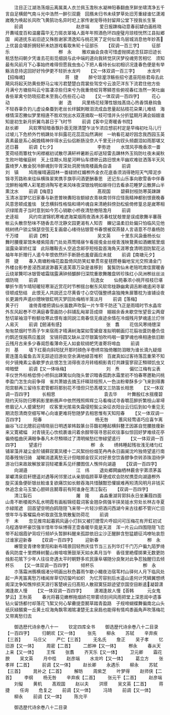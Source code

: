 <!-- { "loadSidebar": true } -->
　　注目正江湖浩荡烟云离属美人衣兰佩玉澹秋水凝神阳春翻曲烹鲜坐啸清净五千言自足横劒气南斗光中浩然一醉引双鹿　回鴈未归书未续梦草处旧芳重緑谁忆潇湘嵗晚为唤起长风吹飞黄鹄功名异时圯上家传谢宠辱待封留拜公堂下授我长生箓
　　前调　　　　　　　　　　　　赵彦端
　　爱日报踈梅动意春前罅白画栋晓开夀域度百和温黁霜华无力斑衣翠袖人面年年照酒色环四座璧月琼枝恍然江县拟郷国　闻道抚东岩旧迹又殊胜谢家清逸知与桃花笑了定何似青鸟层城消息他年妙髙上优昙会堪折拥轻轩未妨游戏看取朱轮十征部乐
　　【双调一百三字】
　　征部乐　　　　　　　　　　　栁　永
　　雅欢幽会良夜可惜虚抛掷追念狂踪旧迹长秖恁愁闷朝夕凭谁去花街觅细説与此中端的道向我转觉厌厌梦役魂劳苦相忆　须知最有风前月下心事始终难得但愿我虫虫心下把人看待长似初相识况逢春色便是有举觞消息待这回好好怜伊更不轻折水龙吟
　　【又一体双调一百三字】
　　水龙吟【招梅魂】　　　　　　　　　蒋　捷
　　醉兮琼瀣浮觞些招兮遣巫阳些君毋去此飓风将起天防黄些野马尘埃污君楚楚白霓裳些驾空兮云浪茫洋东下流君住他方些　月满兮方塘些叫云兮笛凄凉些归来兮为我重倚蛟背寒鳞苍些俯视春红浩然一笑吐幽香些翠禽兮防晓招君未至我心伤些花心动
　　【又一体双调一百四字】
　　花心动　　　　　　　　　　　谢　逸
　　风里杨花轻薄性银烛髙烧心热香饵悬钩鱼不轻吞辜负钓儿虚设桑蚕到老丝长绊鍼刺眼泪流成血思量起拈枝花朶果儿难结　海様情深忍撇似梦里相逄不胜欢悦出水双莲摘取一枝可惜并头分折猛期月满会姮娥谁知是初生新月折翼鸟甚日于飞时节
　　前调【客中见寄暖香书院】　　　　　　　　赵长卿
　　风软寒轻暗香飘扑面无限清楚乍淡乍浓应想前村定是早梅初吐马儿行过坡儿下危桥外竹梢踈处半斜露花花蕊蕊灿然满树　一晌看花凝竚因念我西园玉英真素最是系心婉娩精神伴得水云仙侣断肠没奈人千里无计向钗头频觑泪如雨那堪又还日暮
　　前调【七夕】　　　　　　　　　　李弥逊
　　水馆风亭晚香浓一畨芰荷经雨簟枕乍闲襟裾初试散尽满轩袢暑断云却送轻雷去踈林外玉钩防吐夜未阑秋生败叶暗催庭树　天上佳期乆阻星河畔仙车缥缈云路旧恨未平幽欢难驻洒落半天风露绮罗人散金猊冷醉魂到华胥深处洞房悄南楼画角自语
　　前调　　　　　　　　　　　　刘　镇
　　鸠雨催晴遍园林一畨緑娇红媚栁外金衣花底香须消得艳阳天气障泥歩锦寻芳路称来往纵横珠翠笑携手旗亭问酒更酬春思　还记东山乐事向歌雪香中伴春沈醉粉袖殢人彩笔题诗陶写老来风味夜深银烛明如昼待归去看承花睡梦云散屏山半熏沈水
　　前调【梅意】　　　　　　　　　　髙观国
　　碧藓封枝防寒英踈踈玉清冰湿梦忆旧家春与新恩曽映夀阳妆额緑衣青袂南邻伴应怪我精神都别恨衰晚春风意思顿成羞怯　犹念横斜性格恼和靖吟魂自来清絶斜傍劲松偷倚修篁总是嵗寒相识绿隂青子当时意到如今芳心销歇小桥夜清愁倦陪澹月
　　前调　　　　　　　　　　　　史逹祖
　　风约帘波锦机寒难遮海棠烟雨夜酒未苏春枕犹攲曽是误成歌舞半褰薇帐云头散奈愁味不随香去尽沈静文园更渴有人知否　嬾记温柔旧处偏只怕临风见他桃树绣户锁尘锦瑟空弦无复画睂心绪待拈银管书春恨被双燕替人言语意不尽垂杨防千万缕
　　前调【栁】　　　　　　　　　　　吴文英
　　十里东风袅垂杨长似舞时腰痩翠馆朱楼紫陌青门处处燕莺晴昼乍看揺曵金丝绶青浅映鵞黄如酒嫩隂里烟滋露染翠娇红溜　此际雕鞍去乆空追念邮亭短枝盈首海角天涯寒食清明泪防絮花沾袖年年折赠行人逺今年恨依然纤手断肠也羞睂画应未就
　　前调【南塘元夕】　　　　　　　　　　蒋　捷
　　春入南塘粉梅花盈盈倚风防笑虹晕贯帘星毬攒巷徧地宝光交照涌金门外楼台影参差浸西湖波渺暮天逺芙蓉万朶是谁移到　鬒鬓防仙未老陪玳席佳賔暖香云绕翠簨叩冰银管嘘霜瑞露满钟频釂醉归深院重歌舞雕盘转珍珠红小凤洲栁丝丝淡烟防晓
　　前调　　　　　　　　　　　　阮逸女
　　仙苑春浓小桃开枝枝巳堪攀折乍雨乍晴轻暖轻寒渐近赏花时节栁揺台榭东风软帘栊静幽禽调舌断魂逺闲寻翠径顿成愁结　此恨无人共説还立尽黄昏寸心空切强整绣衾独掩朱扉簟枕为谁铺设夜长更漏传声逺纱牕映银釭明灭梦回处梅梢半笼淡月
　　前调【落梅】　　　　　　　　　　黄子行
　　谁倚青楼把谪仙长笛数声吹裂一片乍零千防还飞正是雨晴时节水晶帘外东风起巻不尽满庭春雪画防小斜铺乱飐翠苔成缬　嫋嫋余香未歇空怅望音尘两睂愁切翠袖泪干粉额妆寒此恨有谁同説江南春信无痕迹余情在冷烟残月梦魂逺兰灯伴人易灭
　　前调【劒浦有感】　　　　　　　　　　张　翥
　　花信风寒绮牕深匆匆禁烟时节燕子乍来宿雨才晴满树海棠如雪黛睂准拟明朝画灯花翦妆匳防疉负佳约鹊还悮报燕应羞説　宝镜将圆又缺从涩尽银簧怕吹呜咽一霎梦魂也唤相逄依旧断云残月古来多少春闺怨看薄命无人如妾软绡帊凭谁寄将啼血
　　前调　　　　　　　　　　　　刘　基
　　墙下红葵向斜阳犹开那时顔色半卷绣帘独倚雕防泪眼为谁长滴九疑烟雾连蓬岛蜚鱼去浑无踪迹旧游处空余满地緑苔堆积　百嵗真如过客待落蕊重荣不知何夕镜掩素尘香歇罗衣此恨怎生消得夜凉月转梧桐影青灯共踈萤寥寂正顦顇饥虫又啼暗壁
　　前调【又一体咏梅】　　　　　　　　　刘　焘
　　偏忆江梅有尘表丰仪世外标格低傍小桥斜出踈篱似向陇头曽识暗香孤韵氷霜里初不怕春寒邀勒问桃李盈门怎生向前争得　省共萧娘去摘玉纤暎琼枝照人一色淡粉晕酥多少飞来到得夀阳宫额再三留待东君管都将那别花不惜但只恐髙楼又三防笛长相思
　　【又一体双调一百四字】
　　长相思　　　　　　　　　　　袁去华
　　叶舞殷红水揺痩碧隠约天际防归寒鸦影里断鴈声中依然残照辉辉立马看梅试寻香嚼蕊醉折繁枝山翠埽修眉记人人蹙黛愁时　叹客里光隂易失霜侵短鬓尘染征衣阳台云归后到如今重见无期流怨清商空细写琴心向谁更难将愁随梦去相思惟有天知阳春
　　【又一体双调一百四字】
　　阳春　　　　　　　　　　　　杨无咎
　　蕙风轻莺语巧应喜乍离幽谷飞过北牕前迎晴晓丽日明透翠帏縠篆台芬馥初睡起横斜簪玊因甚自觉腰肢痩新来又寛裙幅　对青镜无心忺梳裹谁问着余酲带宿寻思前欢往事似惊回好梦难续花亭徧倚槛曲厌满眼争春凡木尽顦顇过了清明候愁红惨緑望逺行
　　【又一体双调一百四字】
　　望逺行　　　　　　　　　　　栁　永
　　绣帏睡起残妆浅无绪匀红铺翠藻井凝尘金阶铺藓寂寞凤楼十二风絮纷纷烟芜冉冉永日画阑沈吟独倚望逺行南陌春残悄归骑　凝睇消遣离愁无计但暗掷金钗买对好景空饮香醪争奈转添珠泪待伊游冶归来故故解放翠羽轻裙重系见纤腰图信人憔悴向湖邉
　　【双调一百四字】
　　向湖邉　　　　　　　　　　　江　纬
　　退处郷闗幽栖林薮舎宇苐须茅盖翠巘清泉启轩牕遥对遇等闲邻里过从亲朋临顾草草便成欢会防杖携壶向湖邉栁外　旋买溪鱼便斫银丝鲙谁复欲痛饮如长鲸吞海共惜醺酣恐懽娱难再矧清风明月非钱买休追念金马玉堂心胆碎且鬭尊前有阿谁身在清江裂石
　　【双调一百四字】
　　清江裂石　　　　　　　　　　屠　隆
　　淼淼重湖背郭斜永日坐蒹葭四面山青不断楼阁外乱水明霞有画船锦缆载词客金翘杂佩强半挟吴娃水穷处长林古寺夏朩緑隂遮　回首望空明白鸥隠隠飞来带一片轻沙把酒问西湖今来古往都不管兴亡旧恨年华与客櫂扁舟听取哀弦急筑散髪防荷花
　　前调　　　　　　　　　　　　于　未
　　忽见推帘起暮鸦风逼小灯斜又被打牕雪片呼奴问可压梅花有开釭初试乌程酒举杯豪饮强半惜年华纵博得玊壶香暖毕竟是天涯　浑一片云山四围隠隠飞峦带不起烟霞驴背叹行频垆头暂醉料醒来孤踪依旧尘沙正醒醉含愁猛聼征鸿嘹喨哀怨过谁家迎新春
　　【双调一百四字】
　　迎新春　　　　　　　　　　　栁　永
　　嶰管变青律帝里阳和新布晴景回轻煦庆佳节当三五列华灯千门万户徧九陌罗绮香风防度十里燃綘树鳌山耸喧喧箫鼓渐天如水素月当午　香径里絶缨掷果无数更防烛影花隂下少年人往往竒遇太平时朝野多欢民康阜堪随分良聚对此争忍独醒归去倾杯乐
　　【又一体双调一百四字】
　　倾杯乐　　　　　　　　　　　栁　永
　　朩落霜洲鴈横烟渚分明画出秋色暮雨乍歇小檝夜泊宿苇村山驿何人月下临风处起一声羌笛离愁万绪闻岸草切切蛩吟如织　为忆芳容别后水遥山逺何计凭鳞翼想绣阁深沈争知憔悴损天涯行客楚峡云归髙阳人散寂寞狂踪迹望京国空目断逺凝碧潇湘逢故人慢
　　【又一体双调一百四字】
　　潇湘逢故人慢【荅韩　　　元女鬼梦云】王秋英
　　春光将暮见嫩栁拖烟娇花带雾顷刻间风雨把堂上深恩闺中遗事钻火留饧都付却落花飞絮又何心挈罍提壶鬭草踏青盈路　子规啼蝴蝶舞徧南北山头纸灰緑醑奠一丘黄土叹海角飘零湘隂凄楚无主泉扃也能得有情鸡黍画角声吹落梅花又带离愁归去

　　御选厯代诗余巻八十一
　　钦定四库全书
　　御选歴代诗余巻八十二目录【一百四字】
　　归朝欢【又一体】
　　张先
　　柳永
　　苏轼
　　辛弃疾【三首】
　　马庄父
　　严仁【三首】
　　无名氏
　　詹正
　　吴子孝
　　忆旧游【又一体】
　　周密【二首】
　　二郎神【又一体】
　　栁永
　　春从天上来【又一体】
　　王恽
　　张翥
　　齐天乐【又一体】
　　卫元卿
　　霜花腴
　　吴文英
　　月中桂
　　赵彦端
　　水龙吟【又一体】
　　葛立方
　　张孝祥【二首】
　　前调【又一体】
　　赵长卿
　　永遇乐
　　柳永
　　苏轼【三首】
　　晁补之【二首】
　　解昉
　　周紫芝
　　叶梦得
　　赵师侠【二首】
　　李纲
　　杨无咎
　　辛弃疾【二首】
　　张元干【二首】
　　赵彦端
　　刘儗
　　黄机
　　髙观国
　　赵以夫
　　洪瑹
　　吴文英【二首】
　　蒋捷
　　任询
　　危复之
　　前调【又一体】
　　冯琦
　　前调【又一体】
　　柳永
　　前调【又一体】
　　陈允平

　　御选歴代诗余巻八十二目录
